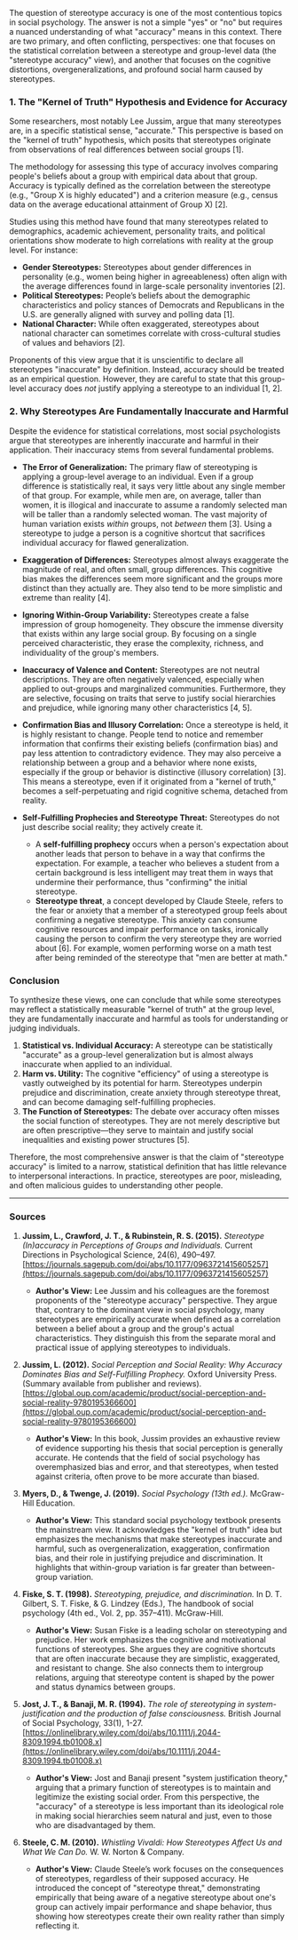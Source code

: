 The question of stereotype accuracy is one of the most contentious topics in social psychology. The answer is not a simple "yes" or "no" but requires a nuanced understanding of what "accuracy" means in this context. There are two primary, and often conflicting, perspectives: one that focuses on the statistical correlation between a stereotype and group-level data (the "stereotype accuracy" view), and another that focuses on the cognitive distortions, overgeneralizations, and profound social harm caused by stereotypes.

### 1. The "Kernel of Truth" Hypothesis and Evidence for Accuracy

Some researchers, most notably Lee Jussim, argue that many stereotypes are, in a specific statistical sense, "accurate." This perspective is based on the "kernel of truth" hypothesis, which posits that stereotypes originate from observations of real differences between social groups [1].

The methodology for assessing this type of accuracy involves comparing people's beliefs about a group with empirical data about that group. Accuracy is typically defined as the correlation between the stereotype (e.g., "Group X is highly educated") and a criterion measure (e.g., census data on the average educational attainment of Group X) [2].

Studies using this method have found that many stereotypes related to demographics, academic achievement, personality traits, and political orientations show moderate to high correlations with reality at the group level. For instance:

*   **Gender Stereotypes:** Stereotypes about gender differences in personality (e.g., women being higher in agreeableness) often align with the average differences found in large-scale personality inventories [2].
*   **Political Stereotypes:** People’s beliefs about the demographic characteristics and policy stances of Democrats and Republicans in the U.S. are generally aligned with survey and polling data [1].
*   **National Character:** While often exaggerated, stereotypes about national character can sometimes correlate with cross-cultural studies of values and behaviors [2].

Proponents of this view argue that it is unscientific to declare all stereotypes "inaccurate" by definition. Instead, accuracy should be treated as an empirical question. However, they are careful to state that this group-level accuracy does *not* justify applying a stereotype to an individual [1, 2].

### 2. Why Stereotypes Are Fundamentally Inaccurate and Harmful

Despite the evidence for statistical correlations, most social psychologists argue that stereotypes are inherently inaccurate and harmful in their application. Their inaccuracy stems from several fundamental problems.

*   **The Error of Generalization:** The primary flaw of stereotyping is applying a group-level average to an individual. Even if a group difference is statistically real, it says very little about any single member of that group. For example, while men are, on average, taller than women, it is illogical and inaccurate to assume a randomly selected man will be taller than a randomly selected woman. The vast majority of human variation exists *within* groups, not *between* them [3]. Using a stereotype to judge a person is a cognitive shortcut that sacrifices individual accuracy for flawed generalization.

*   **Exaggeration of Differences:** Stereotypes almost always exaggerate the magnitude of real, and often small, group differences. This cognitive bias makes the differences seem more significant and the groups more distinct than they actually are. They also tend to be more simplistic and extreme than reality [4].

*   **Ignoring Within-Group Variability:** Stereotypes create a false impression of group homogeneity. They obscure the immense diversity that exists within any large social group. By focusing on a single perceived characteristic, they erase the complexity, richness, and individuality of the group's members.

*   **Inaccuracy of Valence and Content:** Stereotypes are not neutral descriptions. They are often negatively valenced, especially when applied to out-groups and marginalized communities. Furthermore, they are selective, focusing on traits that serve to justify social hierarchies and prejudice, while ignoring many other characteristics [4, 5].

*   **Confirmation Bias and Illusory Correlation:** Once a stereotype is held, it is highly resistant to change. People tend to notice and remember information that confirms their existing beliefs (confirmation bias) and pay less attention to contradictory evidence. They may also perceive a relationship between a group and a behavior where none exists, especially if the group or behavior is distinctive (illusory correlation) [3]. This means a stereotype, even if it originated from a "kernel of truth," becomes a self-perpetuating and rigid cognitive schema, detached from reality.

*   **Self-Fulfilling Prophecies and Stereotype Threat:** Stereotypes do not just describe social reality; they actively create it.
    *   A **self-fulfilling prophecy** occurs when a person's expectation about another leads that person to behave in a way that confirms the expectation. For example, a teacher who believes a student from a certain background is less intelligent may treat them in ways that undermine their performance, thus "confirming" the initial stereotype.
    *   **Stereotype threat**, a concept developed by Claude Steele, refers to the fear or anxiety that a member of a stereotyped group feels about confirming a negative stereotype. This anxiety can consume cognitive resources and impair performance on tasks, ironically causing the person to confirm the very stereotype they are worried about [6]. For example, women performing worse on a math test after being reminded of the stereotype that "men are better at math."

### Conclusion

To synthesize these views, one can conclude that while some stereotypes may reflect a statistically measurable "kernel of truth" at the group level, they are fundamentally inaccurate and harmful as tools for understanding or judging individuals.

1.  **Statistical vs. Individual Accuracy:** A stereotype can be statistically "accurate" as a group-level generalization but is almost always inaccurate when applied to an individual.
2.  **Harm vs. Utility:** The cognitive "efficiency" of using a stereotype is vastly outweighed by its potential for harm. Stereotypes underpin prejudice and discrimination, create anxiety through stereotype threat, and can become damaging self-fulfilling prophecies.
3.  **The Function of Stereotypes:** The debate over accuracy often misses the social function of stereotypes. They are not merely descriptive but are often prescriptive—they serve to maintain and justify social inequalities and existing power structures [5].

Therefore, the most comprehensive answer is that the claim of "stereotype accuracy" is limited to a narrow, statistical definition that has little relevance to interpersonal interactions. In practice, stereotypes are poor, misleading, and often malicious guides to understanding other people.

---
### Sources

1.  **Jussim, L., Crawford, J. T., & Rubinstein, R. S. (2015).** *Stereotype (In)accuracy in Perceptions of Groups and Individuals.* Current Directions in Psychological Science, 24(6), 490–497. [https://journals.sagepub.com/doi/abs/10.1177/0963721415605257](https://journals.sagepub.com/doi/abs/10.1177/0963721415605257)
    *   **Author's View:** Lee Jussim and his colleagues are the foremost proponents of the "stereotype accuracy" perspective. They argue that, contrary to the dominant view in social psychology, many stereotypes are empirically accurate when defined as a correlation between a belief about a group and the group's actual characteristics. They distinguish this from the separate moral and practical issue of applying stereotypes to individuals.

2.  **Jussim, L. (2012).** *Social Perception and Social Reality: Why Accuracy Dominates Bias and Self-Fulfilling Prophecy.* Oxford University Press. (Summary available from publisher and reviews). [https://global.oup.com/academic/product/social-perception-and-social-reality-9780195366600](https://global.oup.com/academic/product/social-perception-and-social-reality-9780195366600)
    *   **Author's View:** In this book, Jussim provides an exhaustive review of evidence supporting his thesis that social perception is generally accurate. He contends that the field of social psychology has overemphasized bias and error, and that stereotypes, when tested against criteria, often prove to be more accurate than biased.

3.  **Myers, D., & Twenge, J. (2019).** *Social Psychology (13th ed.).* McGraw-Hill Education.
    *   **Author's View:** This standard social psychology textbook presents the mainstream view. It acknowledges the "kernel of truth" idea but emphasizes the mechanisms that make stereotypes inaccurate and harmful, such as overgeneralization, exaggeration, confirmation bias, and their role in justifying prejudice and discrimination. It highlights that within-group variation is far greater than between-group variation.

4.  **Fiske, S. T. (1998).** *Stereotyping, prejudice, and discrimination.* In D. T. Gilbert, S. T. Fiske, & G. Lindzey (Eds.), The handbook of social psychology (4th ed., Vol. 2, pp. 357–411). McGraw-Hill.
    *   **Author's View:** Susan Fiske is a leading scholar on stereotyping and prejudice. Her work emphasizes the cognitive and motivational functions of stereotypes. She argues they are cognitive shortcuts that are often inaccurate because they are simplistic, exaggerated, and resistant to change. She also connects them to intergroup relations, arguing that stereotype content is shaped by the power and status dynamics between groups.

5.  **Jost, J. T., & Banaji, M. R. (1994).** *The role of stereotyping in system-justification and the production of false consciousness.* British Journal of Social Psychology, 33(1), 1-27. [https://onlinelibrary.wiley.com/doi/abs/10.1111/j.2044-8309.1994.tb01008.x](https://onlinelibrary.wiley.com/doi/abs/10.1111/j.2044-8309.1994.tb01008.x)
    *   **Author's View:** Jost and Banaji present "system justification theory," arguing that a primary function of stereotypes is to maintain and legitimize the existing social order. From this perspective, the "accuracy" of a stereotype is less important than its ideological role in making social hierarchies seem natural and just, even to those who are disadvantaged by them.

6.  **Steele, C. M. (2010).** *Whistling Vivaldi: How Stereotypes Affect Us and What We Can Do.* W. W. Norton & Company.
    *   **Author's View:** Claude Steele’s work focuses on the consequences of stereotypes, regardless of their supposed accuracy. He introduced the concept of "stereotype threat," demonstrating empirically that being aware of a negative stereotype about one's group can actively impair performance and shape behavior, thus showing how stereotypes create their own reality rather than simply reflecting it.